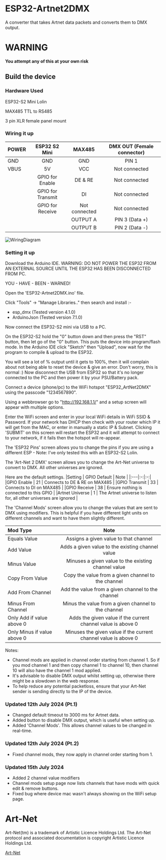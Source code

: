 
# ESP32-Artnet2DMX
A converter that takes Artnet data packets and converts them to DMX output.

# WARNING
**You attempt any of this at your own risk**

## Build the device
### Hardware Used

ESP32-S2 Mini Lolin

MAX485 TTL to RS485

3 pin XLR female panel mount 

### Wiring it up

|POWER |ESP32 S2 Mini | MAX485 | DMX OUT (Female connector) |
|:---|:-:|:-:|:-:|
|GND | GND | GND | PIN 1 |
|VBUS | 5V | VCC | Not connected |
|  | GPIO for Enable | DE & RE | Not connected |
|  | GPIO for Transmit | DI | Not connected |
|  | GPIO for Receive | Not connected | Not connected |
|  |  | OUTPUT A | PIN 3  (Data +) |
|  |  | OUTPUT B | PIN 2  (Data -) |

![WiringDiagram](WiringDiagram.png)

### Setting it up

Download the Arduino IDE.
WARNING: DO NOT POWER THE ESP32 FROM AN EXTERNAL SOURCE UNTIL THE ESP32 HAS BEEN DISCONNECTED FROM PC.

YOU - HAVE - BEEN - WARNED!

Open the 'ESP32-Artnet2DMX.ino' file.

Click "Tools" -> "Manage Libraries.." then search and install :-
 - esp_dmx (Tested version 4.1.0)
 - ArduinoJson (Tested version 7.1.0)

Now connect the ESP32-S2 mini via USB to a PC.

On the ESP32-S2 hold the "0" button down and then press the "RST" button, then let go of the "0" button. This puts the device into program/flash mode.
In the Arduino IDE click "Sketch" then "Upload", now wait for the program to compile & upload to the ESP32.

You will see a lot of % output until it gets to 100%, then it will complain about not being able to reset the device & give an error.  Don't worry, this is normal :)
Now disconnect the USB from ESP32 so that it's no longer connected to the PC and then power it by your PSU/Battery pack.

Connect a device (phone/pc) to the WiFi hotspot "ESP32_ArtNet2DMX" using the passcode "1234567890".

Using a webbrowser go to "http://192.168.1.1/" and a setup screen will appear with multiple options.

Enter the WiFi screen and enter in your local WiFi details in WiFi SSID & Password.
If your network has DHCP then check with your router which IP it will get from the MAC, or enter in manually a static IP & Subnet.
Clicking 'SUBMIT' on this screen will restart the ESP32 and it will attempt to connect to your network, if it fails then the hotspot will re-appear.

The 'ESP32 Pins' screen allows you to change the pins if you are using a different ESP - Note: I've only tested this with an ESP32-S2 Lolin.

The 'Art-Net 2 DMX' screen allows you to change the Art-Net universe to convert to DMX.  All other universes are ignored.

Here are the default settings.
|Setting | GPIO Default | Note |
|:---|:-:|:-:|
|GPIO Enable | 21 | Connects to DE & RE on MAX485 |
|GPIO Transmit | 33 | Connects to DI on MAX485 | 
|GPIO Receive | 38 | Ensure nothing is connected to this GPIO |
|Artnet Universe | 1 | The Artnet universe to listen for, all other universes are ignored |

The 'Channel Mods' screen allow you to change the values that are sent to DMX using modifiers.  This is helpful if you have different light units on different channels and want to have them slightly different.

| Mod Type | Note |
|:--|:-:|
|Equals Value | Assigns a given value to that channel |
|Add Value | Adds a given value to the existing channel value |
|Minus Value | Minuses a given value to the existing channel value |
|Copy From Value | Copy the value from a given channel to the channel |
|Add From Channel | Add the value from a given channel to the channel |
|Minus From Channel | Minus the value from a given channel to the channel |
|Only Add if value above 0 | Adds the given value if the current channel value is above 0 |
|Only Minus if value above 0 | Minuses the given value if the current channel value is above 0 |

Notes:
  - Channel mods are applied in channel order starting from channel 1.  So if you mod channel 1 and then copy channel 1 to channel 10, then channel 10 will also have the channel 1 mod applied.
  - It's advisable to disable DMX output whilst setting up, otherwise there might be a slowdown in the web response.
  - To help reduce any potential packetloss, ensure that your Art-Net sender is sending directly to the IP of the device.

### Updated 12th July 2024 (Pt.1)
 - Changed default timeout to 3000 ms for Artnet data.
 - Added button to disable DMX output, which is useful when setting up.
 - Added 'Channel Mods'.  This allows channel values to be changed in real-time.

### Updated 12th July 2024 (Pt.2)
 - Fixed channel mods, they now apply in channel order starting from 1.
   
### Updated 15th July 2024
 - Added 2 channel value modifiers
 - Channel mods setup page now lists channels that have mods with quick edit & remove buttons.
 - Fixed bug where device mac wasn't always showing on the WiFi setup page.
 
# Art-Net

Art-Net(tm) is a trademark of Artistic Licence Holdings Ltd. The Art-Net protocol and associated documentation is copyright Artistic Licence Holdings Ltd.

[Art-Net](https://art-net.org.uk/)
